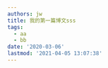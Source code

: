 ```yaml
---
authors: jw
title: 我的第一篇博文sss
tags:
  - aa
  - bb
date: '2020-03-06'
lastmod: '2021-04-05 13:07:38'
---
```


##  